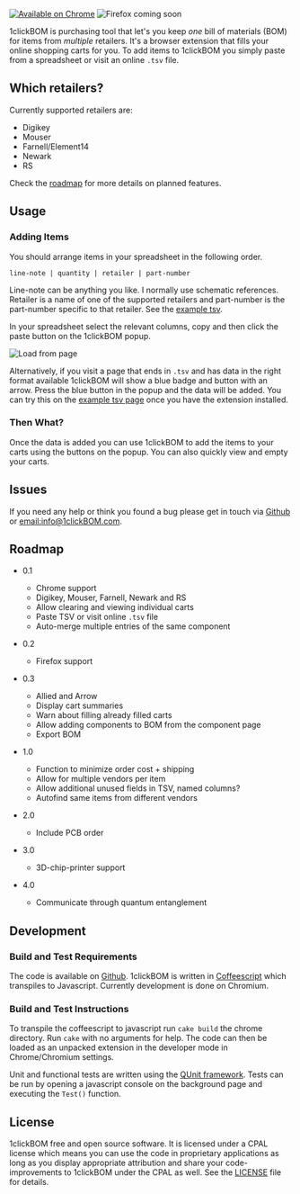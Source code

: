 

[![Available on Chrome][8]](https://chrome.google.com/webstore/detail/1clickbom/mflpmlediakefinapghmabapjeippfdi) ![Firefox coming soon][9]

1clickBOM is purchasing tool that let's you keep _one_ bill of materials (BOM)
for items from _multiple_ retailers. It's a browser extension that fills your
online shopping carts for you. To add items to 1clickBOM you simply paste from
a spreadsheet or visit an online `.tsv` file.

## Which retailers? ##

Currently supported retailers are:

* Digikey
* Mouser
* Farnell/Element14
* Newark
* RS

Check the [roadmap][1] for more details on planned features.

## Usage ##

### Adding Items ###

You should arrange items in your spreadsheet in the following order.

    line-note | quantity | retailer | part-number

Line-note can be anything you like. I normally use schematic references.
Retailer is a name of one of the supported retailers and part-number is the
part-number specific to that retailer. See the [example tsv][2].

In your spreadsheet select the relevant columns, copy and then click the paste
button on the 1clickBOM popup.

![Load from page](https://raw.githubusercontent.com/monostable/1clickBOM/master/readme_images/load_from_page.png)

Alternatively, if you visit a page that ends in `.tsv` and has data in the
right format available 1clickBOM will show a blue badge and button with an
arrow. Press the blue button in the popup and the data will be added. You can
try this on the [example tsv page][2] once you have the extension installed.

### Then What? ###

Once the data is added you can use 1clickBOM to add the items to your carts
using the buttons on the popup. You can also quickly view and empty your carts.

## Issues ##

If you need any help or think you found a bug please get in touch via
[Github][10] or [email:info@1clickBOM.com][11].

## Roadmap ##

* 0.1
    * Chrome support
    * Digikey, Mouser, Farnell, Newark and RS
    * Allow clearing and viewing individual carts
    * Paste TSV or visit online `.tsv` file
    * Auto-merge multiple entries of the same component

* 0.2
    * Firefox support

* 0.3
    * Allied and Arrow
    * Display cart summaries
    * Warn about filling already filled carts
    * Allow adding components to BOM from the component page
    * Export BOM

* 1.0
    * Function to minimize order cost + shipping
    * Allow for multiple vendors per item
    * Allow additional unused fields in TSV, named columns?
    * Autofind same items from different vendors

* 2.0
    * Include PCB order

* 3.0
    * 3D-chip-printer support

* 4.0
    * Communicate through quantum entanglement

## Development ##

### Build and Test Requirements ###

The code is available on [Github][7]. 1clickBOM is written in [Coffeescript][4]
which transpiles to Javascript.  Currently development is done on Chromium.

### Build and Test Instructions ###

To transpile the coffeescript to javascript run `cake build` the chrome
directory. Run `cake` with no arguments for help. The code can then be loaded
as an unpacked extension in the developer mode in Chrome/Chromium settings.

Unit and functional tests are written using the [QUnit framework][5]. Tests
can be run by opening a javascript console on the background page and executing
the `Test()` function.

## License ##

1clickBOM free and open source software. It is licensed under a CPAL license
which means you can use the code in proprietary applications as long as you
display appropriate attribution and share your code-improvements to 1clickBOM
under the CPAL as well. See the [LICENSE][6] file for details.

[1]:#roadmap
[2]:https://github.com/monostable/1clickBOM/blob/master/chrome/data/example.tsv
[3]:https://github.com/monostable/1clickBOM/blob/master/chrome/html/test.html
[4]:http://coffeescript.org
[5]:https://qunitjs.com/
[6]:https://github.com/monostable/1clickBOM/blob/master/LICENSE
[7]:https://github.com/monostable/1clickBOM
[8]:https://raw.githubusercontent.com/monostable/1clickBOM/master/readme_images/chrome.png
[9]:http://1clickBOM.com/firefox.png
[10]:https://github.com/monostable/1clickBOM/issues
[11]:mailto:info@1clickBOM.com
